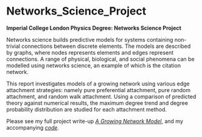 # Networks_Science_Project

**Imperial College London Physics Degree: Networks Science Project**

Networks science builds predictive models for systems containing non-trivial connections between discrete elements. The models are described by graphs, where nodes represents elements and edges represent connections. A range of physical, biological, and social phenomena can be modelled using networks science, an example of which is the citation network.

This report investigates models of a growing network using various edge attachment strategies: namely pure preferential attachment, pure random attachment, and random walk attachment. Using a comparison of predicted theory against numerical results, the maximum degree trend and degree probability distribution are studied for each attachment method.

Please see my full project write-up [*A Growing Network Model*](https://github.com/Shonacw/Networks_Science_Project/blob/main/ShonaCurtisWalcott_NetworksReport.pdf), and my accompanying [*code*](https://github.com/Shonacw/Networks_Science_Project/blob/main/Networks_Code.py).
